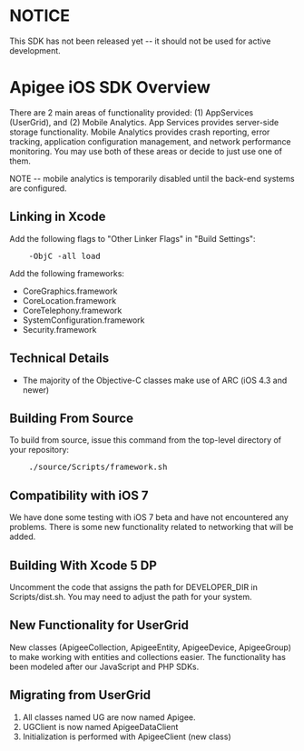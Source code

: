 NOTICE
======
This SDK has not been released yet -- it should not be used for active development.

Apigee iOS SDK Overview
=======================

There are 2 main areas of functionality provided: (1) AppServices (UserGrid), and (2) Mobile Analytics.  App Services provides server-side storage functionality.  Mobile Analytics provides crash reporting, error tracking, application configuration management, and network performance monitoring.  You may use both of these areas or decide to just use one of them.


NOTE -- mobile analytics is temporarily disabled until the back-end systems are configured.

Linking in Xcode
----------------
Add the following flags to "Other Linker Flags" in "Build Settings":
<pre>
	-ObjC -all_load
</pre>

Add the following frameworks:

* CoreGraphics.framework
* CoreLocation.framework
* CoreTelephony.framework
* SystemConfiguration.framework
* Security.framework

Technical Details
-----------------
- The majority of the Objective-C classes make use of ARC (iOS 4.3 and newer)


Building From Source
--------------------
To build from source, issue this command from the top-level directory of your repository:

<pre>
	./source/Scripts/framework.sh
</pre>


Compatibility with iOS 7
------------------------
We have done some testing with iOS 7 beta and have not encountered any problems. There is some new functionality related to networking that will be added.


Building With Xcode 5 DP
------------------------
Uncomment the code that assigns the path for DEVELOPER_DIR in Scripts/dist.sh.  You may need to adjust the path for your system.


New Functionality for UserGrid
------------------------------
New classes (ApigeeCollection, ApigeeEntity, ApigeeDevice, ApigeeGroup) to make working with entities and collections easier. The functionality has been modeled after our JavaScript and PHP SDKs.

Migrating from UserGrid
-----------------------
1. All classes named UG<ClassName> are now named Apigee<ClassName>.
2. UGClient is now named ApigeeDataClient
3. Initialization is performed with ApigeeClient (new class)
